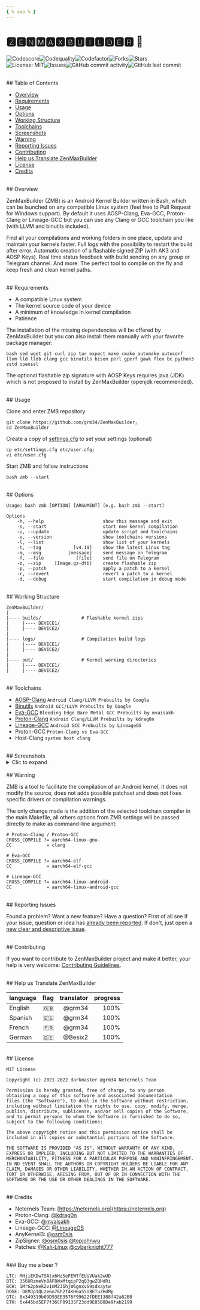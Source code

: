 ```yaml
---
{ % seo % }
---
```


# 🆉🅴🅽🅼🅰🆇🅱🆄🅸🅻🅳🅴🆁 📲

<img src="https://api.codiga.io/project/23638/score/svg" alt="Codescore"><img src="https://api.codiga.io/project/23638/status/svg" alt="Codequality"><img src="https://www.codefactor.io/repository/github/grm34/zenmaxbuilder/badge" alt="Codefactor"><img src="https://img.shields.io/github/forks/grm34/ZenMaxBuilder.svg?logo=github" alt="Forks"><img src="https://img.shields.io/github/stars/grm34/ZenMaxBuilder.svg?logo=github-sponsors" alt="Stars">
<br>
<img src="https://img.shields.io/badge/license-MIT-blue.svg?logo=keepassxc" alt="License: MIT"><img src="https://img.shields.io/github/issues/grm34/ZenMaxBuilder.svg?logo=git" alt="Issues"><img alt="GitHub commit activity" src="https://img.shields.io/github/commit-activity/y/grm34/zenmaxbuilder?label=commits&logo=github"><img alt="GitHub last commit" src="https://img.shields.io/github/last-commit/grm34/ZenMaxBuilder?style=flat-square&logo=Github">

<br>
## Table of Contents

- [Overview](https://kernel-builder.com#overview)
- [Requirements](https://kernel-builder.com#requirements)
- [Usage](https://kernel-builder.com#usage)
- [Options](https://kernel-builder.com#options)
- [Working Structure](https://kernel-builder.com#working-structure)
- [Toolchains](https://kernel-builder.com#toolchains)
- [Screenshots](https://kernel-builder.com#screenshots)
- [Warning](https://kernel-builder.com#warning)
- [Reporting Issues](https://kernel-builder.com#reporting-issues)
- [Contributing](https://kernel-builder.com#contributing)
- [Help us Translate ZenMaxBuilder](https://kernel-builder.com#help-us-translate-zenmaxbuilder)
- [License](https://kernel-builder.com#license)
- [Credits](https://kernel-builder.com#credits)

<br>
## Overview

ZenMaxBuilder (ZMB) is an Android Kernel Builder written in Bash, which can be launched on any compatible Linux system (feel free to Pull Request for Windows support). By default it uses AOSP-Clang, Eva-GCC, Proton-Clang or Lineage-GCC but you can use any Clang or GCC toolchain you like (with LLVM and binutils included).

Find all your compilations and working folders in one place, update and maintain your kernels faster. Full logs with the possibility to restart the build after error. Automatic creation of a flashable signed ZIP (with AK3 and AOSP Keys). Real time status feedback with build sending on any group or Telegram channel. And more. The perfect tool to compile on the fly and keep fresh and clean kernel paths.

<br>
## Requirements

- A compatible Linux system
- The kernel source code of your device
- A minimum of knowledge in kernel compilation
- Patience

The installation of the missing dependencies will be offered by ZenMaxBuilder but you can also install them manually with your favorite package manager:

    bash sed wget git curl zip tar expect make cmake automake autoconf llvm lld lldb clang gcc binutils bison perl gperf gawk flex bc python3 zstd openssl

The optional flashable zip signature with AOSP Keys requires java (JDK) which is not proposed to install by ZenMaxBuilder (openjdk recommended).

<br>
## Usage

Clone and enter ZMB repository

    git clone https://github.com/grm34/ZenMaxBuilder;
    cd ZenMaxBuilder

Create a copy of [settings.cfg](https://github.com/grm34/ZenMaxBuilder/blob/zmb/etc/settings.cfg) to set your settings (optional)

    cp etc/settings.cfg etc/user.cfg;
    vi etc/user.cfg

Start ZMB and follow instructions

    bash zmb --start

<br>
## Options

    Usage: bash zmb [OPTION] [ARGUMENT] (e.g. bash zmb --start)

    Options
        -h, --help                      show this message and exit
        -s, --start                     start new kernel compilation
        -u, --update                    update script and toolchains
        -v, --version                   show toolchains versions
        -l, --list                      show list of your kernels
        -t, --tag            [v4.19]    show the latest Linux tag
        -m, --msg          [message]    send message on Telegram
        -f, --file            [file]    send file on Telegram
        -z, --zip     [Image.gz-dtb]    create flashable zip
        -p, --patch                     apply a patch to a kernel
        -r, --revert                    revert a patch to a kernel
        -d, --debug                     start compilation in debug mode

<br>
## Working Structure

    ZenMaxBuilder/
    |
    |---- builds/               # Flashable kernel zips
    |     |---- DEVICE1/
    |     |---- DEVICE2/
    |
    |---- logs/                 # Compilation build logs
    |     |---- DEVICE1/
    |     |---- DEVICE2/
    |
    |---- out/                  # Kernel working directories
    |     |---- DEVICE1/
    |     |---- DEVICE2/

<br>
## Toolchains

- [AOSP-Clang](https://android.googlesource.com/platform/prebuilts/clang/host/linux-x86/) `Android Clang/LLVM Prebuilts by Google`
- [Binutils](https://android.googlesource.com/platform/prebuilts/gcc/linux-x86/) `Android GCC/LLVM Prebuilts by Google`
- [Eva-GCC](https://github.com/mvaisakh/gcc-build) `Bleeding Edge Bare Metal GCC Prebuilts by mvaisakh`
- [Proton-Clang](https://github.com/kdrag0n/proton-clang) `Android Clang/LLVM Prebuilts by kdrag0n`
- [Lineage-GCC](https://github.com/LineageOS/android_prebuilts_gcc_linux-x86_aarch64_aarch64-linux-android-4.9) `Android GCC Prebuilts by LineageOS`
- Proton-GCC `Proton-Clang vs Eva-GCC`
- Host-Clang `system host clang`

<br>
## Screenshots

<details>
  <summary>Clic to expand</summary>
  <p><img alt="screenshot" src="https://raw.githubusercontent.com/grm34/ZenMaxBuilder/zmb/docs/assets/images/screenshot.png"></p>
  <p><img alt="telegram" src="https://raw.githubusercontent.com/grm34/ZenMaxBuilder/zmb/docs/assets/images/telegram.jpg"></p>
</details>

<br>
## Warning

ZMB is a tool to facilitate the compilation of an Android kernel, it does not modify the source, does not adds possible patchset and does not fixes specific drivers or compilation warnings.

The only change made is the addition of the selected toolchain compiler in the main Makefile, all others options from ZMB settings will be passed directly to make as command-line argument:

    # Proton-Clang / Proton-GCC
    CROSS_COMPILE ?= aarch64-linux-gnu-
    CC             = clang

    # Eva-GCC
    CROSS_COMPILE ?= aarch64-elf-
    CC             = aarch64-elf-gcc

    # Lineage-GCC
    CROSS_COMPILE ?= aarch64-linux-android-
    CC             = aarch64-linux-android-gcc

<br>
## Reporting Issues

Found a problem? Want a new feature? Have a question? First of all see if your issue, question or idea has [already been reported](https://github.com/grm34/ZenMaxBuilder/issues). If don't, just open a [new clear and descriptive issue](https://github.com/grm34/ZenMaxBuilder/issues/new/choose).

<br>
## Contributing

If you want to contribute to ZenMaxBuilder project and make it better, your help is very welcome: [Contributing Guidelines](https://github.com/grm34/ZenMaxBuilder/blob/zmb/.github/CONTRIBUTING.md).

<br>
## Help us Translate ZenMaxBuilder

| language | flag | translator | progress |
| :------- | ---: | ---------: | -------: |
| English  |   🇬🇧 |     @grm34 |     100% |
| Spanish  |   🇪🇸 |     @grm34 |     100% |
| French   |   🇫🇷 |     @grm34 |     100% |
| German   |   🇩🇪 |    @Besix2 |     100% |

<br>
## License

    MIT License

    Copyright (c) 2021-2022 darkmaster @grm34 Neternels Team

    Permission is hereby granted, free of charge, to any person
    obtaining a copy of this software and associated documentation
    files (the "Software"), to deal in the Software without restriction,
    including without limitation the rights to use, copy, modify, merge,
    publish, distribute, sublicense, and/or sell copies of the Software,
    and to permit persons to whom the Software is furnished to do so,
    subject to the following conditions:

    The above copyright notice and this permission notice shall be
    included in all copies or substantial portions of the Software.

    THE SOFTWARE IS PROVIDED "AS IS", WITHOUT WARRANTY OF ANY KIND,
    EXPRESS OR IMPLIED, INCLUDING BUT NOT LIMITED TO THE WARRANTIES OF
    MERCHANTABILITY, FITNESS FOR A PARTICULAR PURPOSE AND NONINFRINGEMENT.
    IN NO EVENT SHALL THE AUTHORS OR COPYRIGHT HOLDERS BE LIABLE FOR ANY
    CLAIM, DAMAGES OR OTHER LIABILITY, WHETHER IN AN ACTION OF CONTRACT,
    TORT OR OTHERWISE, ARISING FROM, OUT OF OR IN CONNECTION WITH THE
    SOFTWARE OR THE USE OR OTHER DEALINGS IN THE SOFTWARE.

<br>
## Credits

- Neternels Team: [https://neternels.org](https://neternels.org)
- Proton-Clang: [@kdrag0n](https://github.com/kdrag0n)
- Eva-GCC: [@mvaisakh](https://github.com/mvaisakh)
- Lineage-GCC: [@LineageOS](https://github.com/LineageOS)
- AnyKernel3: [@osm0sis](https://github.com/osm0sis)
- ZipSigner: [@osm0sis](https://github.com/osm0sis) [@topjohnwu](https://github.com/topjohnwu)
- Patches: [@Kali-Linux](https://gitlab.com/kalilinux) [@cyberknight777](https://github.com/cyberknight777)

<br>
### Buy me a beer ?

    LTC: MHjiEKDw7SAtx6HzSeFEWTfEUiVUak2wUD
    BTC: 356URzmeVn8AF8WxMtqipP2qQ3gwZQHdRi
    BCH: 1MrG2pNek2v1nM2JShjW6gnxvS9sdxaytw
    DOGE: DEMJp1QLze6n76h2f4KH6a55UBETuZHdMp
    GTC: 0x349319b09D93EE3576F99622fDEE1388f42a82B0
    ETH: 0x445bd5EF7f36CF09135F23dd9E85B8De9fab2199
